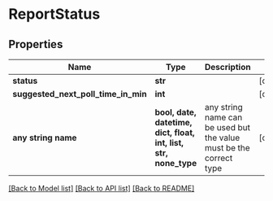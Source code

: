 # ReportStatus


## Properties
Name | Type | Description | Notes
------------ | ------------- | ------------- | -------------
**status** | **str** |  | [optional] 
**suggested_next_poll_time_in_min** | **int** |  | [optional] 
**any string name** | **bool, date, datetime, dict, float, int, list, str, none_type** | any string name can be used but the value must be the correct type | [optional]

[[Back to Model list]](../README.md#documentation-for-models) [[Back to API list]](../README.md#documentation-for-api-endpoints) [[Back to README]](../README.md)


